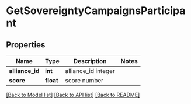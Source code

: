 # GetSovereigntyCampaignsParticipant

## Properties
Name | Type | Description | Notes
------------ | ------------- | ------------- | -------------
**alliance_id** | **int** | alliance_id integer | 
**score** | **float** | score number | 

[[Back to Model list]](../README.md#documentation-for-models) [[Back to API list]](../README.md#documentation-for-api-endpoints) [[Back to README]](../README.md)


